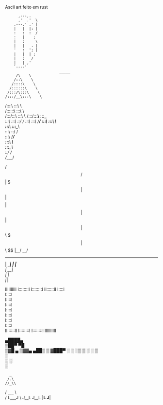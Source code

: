 Ascii art feito em rust

                    
          ,---,.  
          ,'  .'  \ 
        ,---.' .' | 
        |   |  |: | 
        :   :  :  / 
        :   |    ;  
        |   :     \ 
        |   |   . | 
        '   :  '; | 
        |   |  | ;  
        |   :   /   
        |   | ,'    
        `----'      
                             _____          
         /\    \         
        /::\    \        
       /::::\    \       
      /::::::\    \      
     /:::/\:::\    \     
    /:::/__\:::\    \    
   /::::\   \:::\    \   
  /::::::\   \:::\    \  
 /:::/\:::\   \:::\    \ 
/:::/__\:::\   \:::\____\
\:::\   \:::\   \::/    /
 \:::\   \:::\   \/____/ 
  \:::\   \:::\    \     
   \:::\   \:::\____\    
    \:::\   \::/    /    
     \:::\   \/____/     
      \:::\    \         
       \:::\____\        
        \::/    /        
         \/____/         
                     
/$$   /$$
| $$$ | $$
| $$$$| $$
| $$ $$ $$
| $$  $$$$
| $$\  $$$
| $$ \  $$
|__/  \__/

  ______ 
 |  ____|
 | |__   
 |  __|  
 | |     
 |_|     

          
          
IIIIIIIIII
I::::::::I
I::::::::I
II::::::II
  I::::I  
  I::::I  
  I::::I  
  I::::I  
  I::::I  
  I::::I  
  I::::I  
  I::::I  
II::::::II
I::::::::I
I::::::::I
IIIIIIIIII

 ▄████▄  
▒██▀ ▀█  
▒▓█    ▄ 
▒▓▓▄ ▄██▒
▒ ▓███▀ ░
░ ░▒ ▒  ░
  ░  ▒   
░        
░ ░      
░       

      _     
     /.\    
    //_\\   
   / ___ \  
  / L___J \ 
 J__L   J__L
 |__L   J__|
            
        
          
